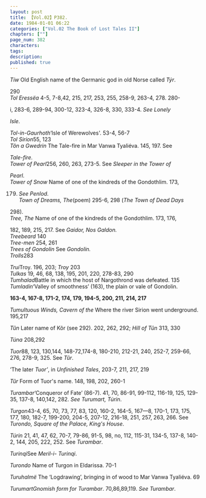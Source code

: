 ```yaml
---
layout: post
title: 【Vol.02】P382.
date: 1984-01-01 06:22
categories: ["Vol.02 The Book of Lost Tales II"]
chapters: [""]
page_num: 382
characters: 
tags: 
description: 
published: true
---
```


<p style="text-indent: 0;">
<I>Tíw</I> Old English name of the Germanic god in old Norse called <I>Týr</I>.
</p>

290<BR><I>Tol Eressëa</I> 4-5, 7-8,42, 215, 217, 253, 255, 258-9, 263-4, 278. 280-

i, 283-6, 289-94, 300-12, 323-4, 326-8, 330, 333-4. <I>See Lonely</I>

<I>Isle</I>.

<I>Tol-in-Gaurhoth</I>‘Isle of Werewolves'. 53-4, 56-7<BR><I>Tol Sirion</I>55, 123<BR><I>Tôn a Gwedrin</I> The Tale-fire in Mar Vanwa Tyaliéva. 145, 197. See

<I>Tale-fire.<BR>Tower of Pearl</I>256, 260, 263, 273-5. See <I>Sleeper in the Tower of</I>

<I>Pearl.<BR>Tower of Snow</I> Name of one of the kindreds of the Gondothlim. 173,

179. <I>See Penlod.<BR>Town of Dreams, The</I>(poem) 295-6, 298 (<I>The Town of Dead Days</I>

298).<BR><I>Tree, The</I> Name of one of the kindreds of the Gondothlim. 173, 176,

182, 189, 215, 217. See <I>Gaidor, Nos Galdon.<BR>Treebeard</I> 140<BR><I>Tree-men</I> 254, 261<BR><I>Trees of Gondolin</I> See <I>Gondolin.<BR>Trolls</I>283

<I>Trui</I>Troy. 196, 203; <I>Troy</I> 203<BR><I>Tulkas</I> 19, 46, 68, 138, 195, 201, 220, 278-83, 290<BR><I>Tumhalad</I>Battle in which the host of Nargothrond was defeated. 135<BR><I>Tumladin</I>‘Valley of smoothness’ (163), the plain or vale of Gondolin.

<B>163-4, 167-8, 171-2, 174, 179, 194-5, 200, 211, 214, 217</B>

<I>Tumultuous Winds, Cavern of the</I> Where the river Sirion went underground. 195,217

<I>Tûn</I> Later name of Kôr (see 292). 202, 262, 292; <I>Hill of Tûn</I> 313, 330

<I>Túna</I> 208,292

<I>Tuor</I>88, 123, 130,144, 148-72,174-8, 180-210, 212-21, 240, 252-7, 259-66, 276, 278-9, 325. See <I>Tûr</I>.

‘The later <I>Tuor’</I>, in <I>Unfinished Tales</I>, 203-7, 211, 217, 219

<I>Tûr</I> Form of Tuor's name. 148, 198, 202, 260-1

<I>Turambar</I>‘Conqueror of Fate’ (86-7). 41, 70, 86-91, 99-112, 116-19, 125, 129-35, 137-8, 140,142, 282. <I>See Turumart, Túrin</I>.

<I>Turgon</I>43-4, 65, 70, 73, 77, 83, 120, 160-2, 164-5, 167—8, 170-1, 173, 175, 177, 180, 182-7, 199-200, 204-5, 207-12, 216-18, 251, 257, 263, 266. See <I>Turondo, Square of the Palace, King's House</I>.

<I>Túrin</I> 21, 41, 47, 62, 70-7, 79-86, 91-5, 98, no, 112, 115-31, 134-5, 137-8, 140-2, 144, 205, 222, 252. See <I>Turambar</I>.

<I>Turinqi</I>See <I>Meril-i- Turinqi</I>.

<I>Turondo</I> Name of Turgon in Eldarissa. 70-1

<I>Turuhalmë</I> The ‘Logdrawing’, bringing in of wood to Mar Vanwa Tyaliéva. 69

<I>TurumartGnomish form for Turambar</I>. 70,86,89,119. <I>See Turambar</I>.

